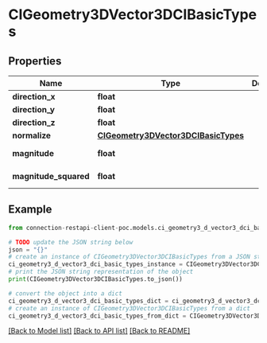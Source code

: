 # CIGeometry3DVector3DCIBasicTypes


## Properties

Name | Type | Description | Notes
------------ | ------------- | ------------- | -------------
**direction_x** | **float** |  | [optional] 
**direction_y** | **float** |  | [optional] 
**direction_z** | **float** |  | [optional] 
**normalize** | [**CIGeometry3DVector3DCIBasicTypes**](CIGeometry3DVector3DCIBasicTypes.md) |  | [optional] 
**magnitude** | **float** |  | [optional] [readonly] 
**magnitude_squared** | **float** |  | [optional] [readonly] 

## Example

```python
from connection-restapi-client-poc.models.ci_geometry3_d_vector3_dci_basic_types import CIGeometry3DVector3DCIBasicTypes

# TODO update the JSON string below
json = "{}"
# create an instance of CIGeometry3DVector3DCIBasicTypes from a JSON string
ci_geometry3_d_vector3_dci_basic_types_instance = CIGeometry3DVector3DCIBasicTypes.from_json(json)
# print the JSON string representation of the object
print(CIGeometry3DVector3DCIBasicTypes.to_json())

# convert the object into a dict
ci_geometry3_d_vector3_dci_basic_types_dict = ci_geometry3_d_vector3_dci_basic_types_instance.to_dict()
# create an instance of CIGeometry3DVector3DCIBasicTypes from a dict
ci_geometry3_d_vector3_dci_basic_types_from_dict = CIGeometry3DVector3DCIBasicTypes.from_dict(ci_geometry3_d_vector3_dci_basic_types_dict)
```
[[Back to Model list]](../README.md#documentation-for-models) [[Back to API list]](../README.md#documentation-for-api-endpoints) [[Back to README]](../README.md)


